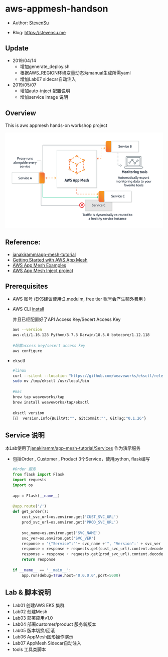 # aws-appmesh-handson

* Author:	[StevenSu](mailto:suwei007@gmail.com) 

* Blog:	https://stevensu.me

## Update
   * 2019/04/14 
      * 增加generate_deploy.sh 
      * 根据AWS_REGION环境变量动态为manual生成所需yaml
      * 增加Lab07 sidecar自动注入
   * 2019/05/07
      * 增加auto-inject 配置说明
      * 增加service image 说明
  
  
## Overview 

  This is aws appmesh hands-on workshop project

![appmesh](https://github.com/stevensu1977/aws-appmesh-handson/blob/master/images/app-mesh.png?raw=true)
	
## Reference:
   * [janakiramm/app-mesh-tutorial](https://github.com/janakiramm/app-mesh-tutorial) 
   * [Getting Started with AWS App Mesh](https://www.youtube.com/watch?v=I6aIp0AmIC0)
   * [AWS App Mesh Examples](https://github.com/aws/aws-app-mesh-examples)
   * [AWS App Mesh Inject project](https://github.com/aws/aws-app-mesh-inject)

## Prerequisites

   * AWS 账号 (EKS建议使用t2.meduim, free tier 账号会产生额外费用 )
   * AWS CLI
     [install](https://docs.aws.amazon.com/cli/latest/userguide/cli-chap-install.html)
     
     并且已经配置好了API Access Key/Secert Access Key
     
     ```bash
     aws --version
     aws-cli/1.16.128 Python/3.7.3 Darwin/18.5.0 botocore/1.12.118     
     
     #配置access key/secert access key
     aws configure
     ```
     
   * eksctl 
     
     ```bash
     #linux
     curl --silent --location "https://github.com/weaveworks/eksctl/releases/download/latest_release/eksctl_$(uname -s)_amd64.tar.gz" | tar xz -C /tmp
     sudo mv /tmp/eksctl /usr/local/bin
     
     #mac
     brew tap weaveworks/tap
     brew install weaveworks/tap/eksctl
	  
     eksctl version
     [ℹ]  version.Info{BuiltAt:"", GitCommit:"", GitTag:"0.1.26"}
     ```
     
     
## Service 说明
本Lab使用了[janakiramm/app-mesh-tutorial/Services](https://github.com/janakiramm/app-mesh-tutorial/tree/master/Services) 作为演示服务

   * 包括Order , Customer , Product 3个Service，使用python, flask编写 

     ```python
     #Order 服务
     from flask import Flask
     import requests
     import os

     app = Flask(__name__)

     @app.route('/')
     def get_order():	
	     cust_svc_url=os.environ.get('CUST_SVC_URL')
	     prod_svc_url=os.environ.get('PROD_SVC_URL')
	
	     svc_name=os.environ.get('SVC_NAME')
	     svc_ver=os.environ.get('SVC_VER')	
	     response = '{"Service":"'+ svc_name +'", "Version":' + svc_ver + '}\n'
	     response = response + requests.get(cust_svc_url).content.decode('utf-8')
	     response = response + requests.get(prod_svc_url).content.decode('utf-8')
	     return response

     if __name__ == '__main__':
	     app.run(debug=True,host='0.0.0.0',port=5000)

     ```


## Lab & 脚本说明

   * Lab01 创建AWS EKS 集群
   * Lab02 创建Mesh 
   * Lab03 部署应用v1.0 
   * Lab04 部署customer/product 服务新版本
   * Lab05 版本切换/回滚
   * Lab06 AppMesh图形操作演示
   * Lab07 AppMesh Sidecar自动注入
   * tools 工具类脚本

	